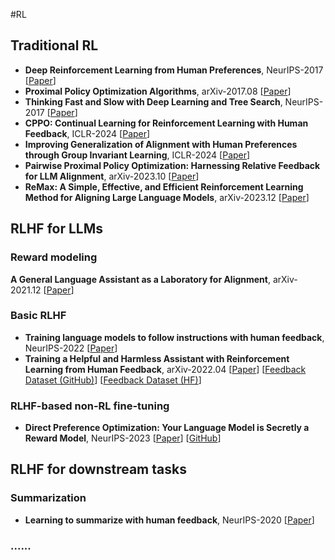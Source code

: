 #RL

## Traditional RL

- **Deep Reinforcement Learning from Human Preferences**, NeurIPS-2017 [[Paper](https://papers.nips.cc/paper_files/paper/2017/hash/d5e2c0adad503c91f91df240d0cd4e49-Abstract.html)]
- **Proximal Policy Optimization Algorithms**, arXiv-2017.08 [[Paper](http://arxiv.org/abs/1707.06347)]
- **Thinking Fast and Slow with Deep Learning and Tree Search**, NeurIPS-2017 [[Paper](https://papers.nips.cc/paper_files/paper/2017/hash/d8e1344e27a5b08cdfd5d027d9b8d6de-Abstract.html)]
- **CPPO: Continual Learning for Reinforcement Learning with Human Feedback**, ICLR-2024 [[Paper](https://openreview.net/forum?id=86zAUE80pP)]
- **Improving Generalization of Alignment with Human Preferences through Group Invariant Learning**, ICLR-2024 [[Paper](https://openreview.net/forum?id=fwCoLe3TAX)]
- **Pairwise Proximal Policy Optimization: Harnessing Relative Feedback for LLM Alignment**, arXiv-2023.10 [[Paper](https://arxiv.org/abs/2310.00212)]
- **ReMax: A Simple, Effective, and Efficient Reinforcement Learning Method for Aligning Large Language Models**, arXiv-2023.12 [[Paper](https://arxiv.org/abs/2310.10505)]

## RLHF for LLMs

### Reward modeling

**A General Language Assistant as a Laboratory for Alignment**, arXiv-2021.12 [[Paper](http://arxiv.org/abs/2112.00861)]

### Basic RLHF

- **Training language models to follow instructions with human feedback**, NeurIPS-2022 [[Paper](https://papers.nips.cc/paper_files/paper/2022/hash/b1efde53be364a73914f58805a001731-Abstract-Conference.html)]
- **Training a Helpful and Harmless Assistant with Reinforcement Learning from Human Feedback**, arXiv-2022.04 [[Paper](http://arxiv.org/abs/2204.05862)] [[Feedback Dataset (GitHub)](https://github.com/anthropics/hh-rlhf)] [[Feedback Dataset (HF)](https://huggingface.co/datasets/Anthropic/hh-rlhf)]

### RLHF-based non-RL fine-tuning

- **Direct Preference Optimization: Your Language Model is Secretly a Reward Model**, NeurIPS-2023 [[Paper](https://papers.nips.cc/paper_files/paper/2023/hash/a85b405ed65c6477a4fe8302b5e06ce7-Abstract-Conference.html)] [[GitHub](https://github.com/eric-mitchell/direct-preference-optimization)]

## RLHF for downstream tasks

### Summarization

- **Learning to summarize with human feedback**, NeurIPS-2020 [[Paper](https://proceedings.neurips.cc/paper/2020/hash/1f89885d556929e98d3ef9b86448f951-Abstract.html)]

### ......

